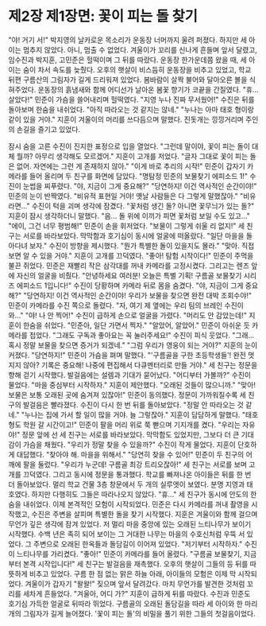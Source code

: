 # 제2장 제1장면: 꽃이 피는 돌 찾기

"야! 거기 서!" 박지영의 날카로운 목소리가 운동장 너머까지 울려 퍼졌다. 하지만 세 아이는 멈추지 않았다. 아니, 멈출 수 없었다.
겨울이가 꼬리를 신나게 흔들며 앞서 달렸고, 임수진과 박지훈, 고민준은 헐떡이며 그 뒤를 따랐다.
운동장 한가운데쯤 왔을 때, 세 아이는 숨이 차서 속도를 늦췄다. 오후의 햇살이 비스듬히 운동장을 비추고 있었고, 학교 뒤편 구름산의 그림자가 길게 드리워져 있었다. 봄바람이 살짝 불어와 달아오른 볼을 식혀주었다. 운동장의 흙냄새와 함께 어디선가 날아온 봄꽃 향기가 코끝을 간질였다.
"휴... 살았다!" 민준이 가슴을 쓸어내리며 헐떡였다. "지영 누나 진짜 무서웠어!"
수진은 뒤를 돌아보며 한숨을 내쉬었다. "아직 따라오는 것 같지는 않네."
"누나는 아마 태호 형이랑 같이 있을 거야." 지훈이 겨울이의 머리를 쓰다듬으며 말했다. 진돗개는 낑낑거리며 주인의 손길을 즐기고 있었다.

잠시 숨을 고른 수진이 진지한 표정으로 입을 열었다.
"그런데 말이야, 꽃이 피는 돌이 대체 뭘까? 아무리 생각해도 모르겠어."
지훈이 고개를 저었다. "글자 그대로 꽃이 피는 돌은 없어. 자연에는 그런 게 존재하지 않아."
"이게 바로 추리의 시작!" 민준이 갑자기 카메라를 들어 올리며 두 친구를 화면에 담았다. "명탐정 민준의 보물찾기 에피소드 1!"
수진이 눈썹을 찌푸렸다. "야, 지금이 그게 중요해?"
"당연하지! 이건 역사적인 순간이야!" 민준의 눈이 반짝였다. "비유적 표현일 거야! 옛날 사람들은 다 그렇게 말했잖아."
"비유라면..." 수진이 턱을 괴며 생각에 잠겼다. "꽃처럼 생긴 돌? 아니면 꽃무늬가 있는 돌?"
지훈이 잠시 생각하더니 말했다. "음... 돌 위에 이끼가 피면 꽃처럼 보일 수도 있고..."
"에이, 그건 너무 평범해!" 민준이 손을 휘저었다. "보물이 그렇게 쉬울 리 없지!"
세 친구는 서로를 바라보았다. 막막함과 호기심이 동시에 얼굴에 떠올랐다.
"일단 마을을 돌아다녀 보자." 수진이 방향을 제시했다. "뭔가 특별한 돌이 있을지도 몰라."
"맞아. 직접 보면 알 수 있을 거야." 지훈이 고개를 끄덕였다.
"좋아! 탐험 시작이다!" 민준이 주먹을 불끈 쥐었다.
민준은 재빨리 작은 삼각대를 꺼내 카메라를 고정시켰다. 그리고는 렌즈 앞에 자신의 얼굴을 비췄다.
"안녕하세요 여러분! 오늘은 특별 기획! 구름골 보물찾기 시리즈 에피소드 1입니다!"
수진이 당황하며 카메라 뒤로 몸을 숨겼다. "야, 지금이 그게 중요해?"
"당연하지! 이건 역사적인 순간이야! 우리가 보물을 찾으면 완전 대박 조회수야!"
민준이 카메라를 수진 쪽으로 돌렸다. "자, 여기 제 옆에는 우리 팀의 브레인 수진이와..."
"야! 나 안 찍어!" 수진이 급하게 손으로 얼굴을 가렸다. "머리도 안 감았는데!"
지훈이 한숨을 쉬었다. "민준아, 일단 가면서 찍자."
"알았어, 알았어." 민준이 아쉬운 듯 카메라를 접었다. "그래도 구독과 좋아요는 꼭 눌러주세요!"
수진이 피식 웃었다. "그래... 혹시 정말 보물을 찾으면 증거가 되겠네."
"그럼 우리가 영웅이 되는 거야?" 지훈의 눈이 커졌다.
"당연하지!" 민준이 가슴을 펴며 말했다. "'구름골을 구한 초등학생들'! 완전 멋지지 않아? 기록은 중요해! 나중에 편집해서 다큐멘터리로 만들 거야."
세 친구는 정문을 향해 걷기 시작했다. 발걸음에는 설렘과 기대가 묻어났다.
"어디부터 가볼까?" 수진이 물었다.
"마을 중심부터 시작하자." 지훈이 제안했다. "오래된 것들이 많으니까."
"맞아! 보물은 보통 오래된 곳에 숨겨져 있잖아!" 민준이 동의했다.
정문이 가까워질수록 세 친구의 발걸음은 빨라졌다. 수진이 다시 한 번 뒤를 돌아보았다.
"정말 안 따라오는 것 같네."
"누나는 집에 가서 할 일이 많을 거야. 늘 그렇잖아." 지훈이 담담하게 말했다.
"태호 형도 학원 갈 시간이고!" 민준이 팔을 머리 위로 쭉 뻗으며 기지개를 켰다. "우리는 자유야!"
정문 앞에 선 세 친구는 서로를 바라보았다. 막막함도 있었지만, 그보다 더 큰 기대감이 가슴을 채웠다.
"우리가 정말 찾을 수 있을까?" 수진이 작게 물었다.
지훈이 단호하게 대답했다. "찾아야 해. 마을을 위해서."
"당연히 찾을 수 있어!" 민준이 두 친구의 어깨에 팔을 둘렀다. "우리가 누군데! 구름골 최강 트리오잖아!"
세 친구는 서로를 보며 고개를 끄덕였다. 그리고 동시에 정문을 통과했다.
학교를 빠져나온 아이들은 뒤를 한 번 더 돌아보았다. 멀리 학교 건물 3층 창문에서 두 개의 실루엣이 보였다. 분명 지영과 태호였다. 하지만 다행히도 그들은 따라나오지 않았다.
"휴..." 세 친구가 동시에 안도의 한숨을 내쉬었다.
이제 본격적인 모험이 시작되었다. 민준은 다시 카메라를 꺼내 촬영을 시작했고, 수진은 주변을 살피며 특별한 돌을 찾기 시작했다. 지훈은 겨울이와 함께 걸으며 무언가 깊은 생각에 잠겨 있었다. 
저 멀리 마을 중앙에 있는 오래된 느티나무가 보이기 시작했다. 수백 년은 족히 되어 보이는 그 거대한 나무는 마을의 수호신처럼 우뚝 서 있었다. 그 주변으로 오래된 한옥들과 돌담길이 이어져 있었다.
"저기부터 시작하자." 수진이 느티나무를 가리켰다.
"좋아!" 민준이 카메라를 들어 올렸다. "구름골 보물찾기, 지금부터 본격 시작입니다!"
세 친구는 발걸음을 재촉했다. 오후의 햇살이 그들의 등 뒤를 따뜻하게 비추고 있었다. 구름 한 점 없는 맑은 하늘 아래, 아이들의 모험은 이제 막 시작되었다.
겨울이가 갑자기 "왈왈!" 짖으며 앞서 달려갔다. 마치 무언가를 발견한 것처럼 꼬리를 세차게 흔들었다.
"겨울아, 어디 가?" 지훈이 급하게 뒤를 따랐다.
수진과 민준도 호기심 가득한 얼굴로 뒤따라 뛰었다. 구름골의 오래된 돌담길을 따라 세 아이와 한 마리 개의 그림자가 길게 늘어졌다. 
'꽃이 피는 돌'의 비밀을 풀기 위한 그들의 첫걸음이었다.